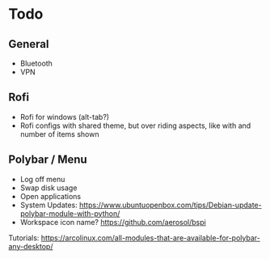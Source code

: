 # Todo

## General

+ Bluetooth
+ VPN

## Rofi

+ Rofi for windows (alt-tab?)
+ Rofi configs with shared theme, but over riding aspects, like with and number of items shown

## Polybar / Menu

+ Log off menu
+ Swap disk usage
+ Open applications
+ System Updates: https://www.ubuntuopenbox.com/tips/Debian-update-polybar-module-with-python/
+ Workspace icon name? https://github.com/aerosol/bspi

Tutorials: https://arcolinux.com/all-modules-that-are-available-for-polybar-any-desktop/

